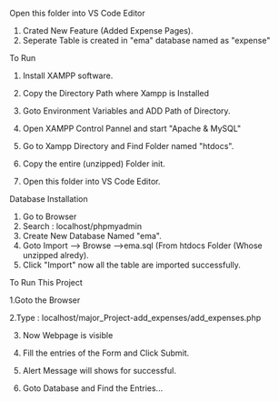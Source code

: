 Open this folder into VS Code Editor


1. Crated New Feature (Added Expense Pages).
2. Seperate Table is created in "ema" database    named as "expense"





To Run

1. Install XAMPP software.
2. Copy the Directory Path where Xampp is Installed
3. Goto Environment Variables and ADD Path of Directory.

4. Open XAMPP Control Pannel and start "Apache & MySQL"
5. Go to Xampp Directory and Find Folder named "htdocs".
6. Copy the entire (unzipped) Folder init.
7. Open this folder into VS Code Editor.




Database Installation 

1. Go to Browser
2. Search : localhost/phpmyadmin
3. Create New Database Named "ema".
4. Goto Import --> Browse -->ema.sql (From htdocs Folder (Whose unzipped alredy).
5. Click "Import" now all the table are imported successfully.



To Run This Project

1.Goto the Browser 

2.Type : localhost/major_Project-add_expenses/add_expenses.php

3. Now Webpage is visible

4. Fill the entries of the Form and Click Submit.

5. Alert Message will shows for successful. 

6. Goto Database and Find the Entries...
